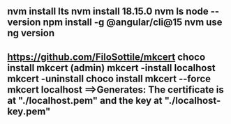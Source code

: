 
nvm install lts
nvm install 18.15.0
nvm ls
node --version
npm install -g @angular/cli@15
nvm use <version>
ng version
--------------------------------------
https://github.com/FiloSottile/mkcert
choco install mkcert (admin)
mkcert -install localhost
mkcert -uninstall
choco install mkcert --force
mkcert localhost ==>Generates: The certificate is at "./localhost.pem" and the key at "./localhost-key.pem" 
-------------------------------------

